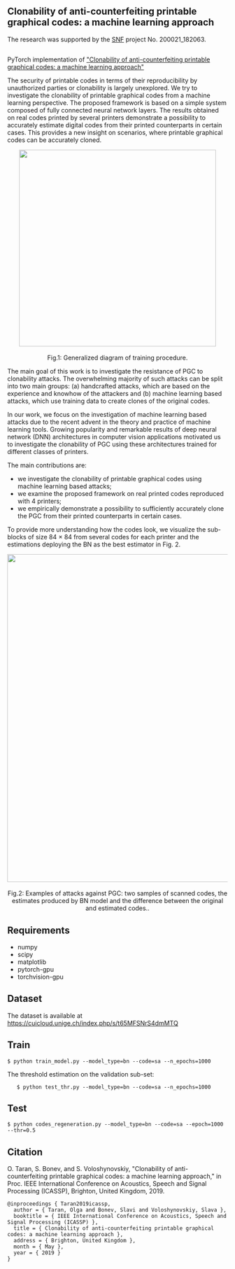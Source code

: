 ## Clonability of anti-counterfeiting printable graphical codes: a machine learning approach

The research was supported by the [SNF](http://www.snf.ch) project No. 200021_182063. 
##

PyTorch implementation of ["Clonability of anti-counterfeiting printable graphical codes:
a machine learning approach"](http://sip.unige.ch/projects/snf-it-dis/publications/icassp-2019) 

The security of printable codes in terms of their reproducibility by unauthorized parties or clonability is largely unexplored. We try to investigate the clonability of printable graphical codes from a machine learning perspective. The proposed framework is based on a simple system composed of fully connected neural network layers. The results obtained on real codes printed by several printers demonstrate a possibility to accurately estimate digital codes from their printed counterparts in certain cases. This provides a new insight on scenarios, where printable graphical codes can be accurately cloned.

<p align="center">
<img src="http://sip.unige.ch/files/2815/5291/8110/2019_icassp_training_procedure.png" width="450px" align="center">
<br/>
<br/>
Fig.1: Generalized diagram of training procedure.  
</p>

The main goal of this work is to investigate the resistance of PGC to clonability attacks. The overwhelming majority of such attacks can be split into two main groups: (a) handcrafted attacks, which are based on the experience and knowhow of the attackers and (b) machine learning based attacks, which use training data to create clones of the original codes.

In our work, we focus on the investigation of machine learning based attacks due to the recent advent in the theory and practice of machine learning tools. Growing popularity and remarkable results of deep neural network (DNN) architectures in computer vision applications motivated us to investigate the clonability of PGC using these architectures trained for different classes of printers.

The main contributions are: 
* we investigate the clonability of printable graphical codes using machine learning based attacks;
* we examine the proposed framework on real printed codes reproduced with 4 printers;
* we empirically demonstrate a possibility to sufficiently accurately clone the PGC from their printed counterparts in certain cases.

To provide more understanding how the codes look, we visualize the sub-blocks of size 84 × 84 from several codes for each printer and the estimations deploying the BN as the best estimator in Fig. 2.
 
<p align="center">
<img src="http://sip.unige.ch/files/7215/5291/8832/2019_icassp_002.png" width="750px" align="center">
<br/>
<br/>
Fig.2: Examples of attacks against PGC: two samples of scanned codes, the estimates produced by BN model
and the difference between the original and estimated codes..  
</p>

## Requirements 
* numpy
* scipy
* matplotlib
* pytorch-gpu
* torchvision-gpu

## Dataset

The dataset is available at https://cuicloud.unige.ch/index.php/s/t65MFSNrS4dmMTQ

## Train 

    $ python train_model.py --model_type=bn --code=sa --n_epochs=1000
    
The threshold estimation on the validation sub-set:     

       $ python test_thr.py --model_type=bn --code=sa --n_epochs=1000
       
## Test

    $ python codes_regeneration.py --model_type=bn --code=sa --epoch=1000 --thr=0.5


## Citation
O. Taran, S. Bonev, and S. Voloshynovskiy, "Clonability of anti-counterfeiting printable graphical codes: a machine learning approach," in Proc. IEEE International Conference on Acoustics, Speech and Signal Processing (ICASSP), Brighton, United Kingdom, 2019. 
  
    @inproceedings { Taran2019icassp,
      author = { Taran, Olga and Bonev, Slavi and Voloshynovskiy, Slava },
      booktitle = { IEEE International Conference on Acoustics, Speech and Signal Processing (ICASSP) },
      title = { Clonability of anti-counterfeiting printable graphical codes: a machine learning approach },
      address = { Brighton, United Kingdom },
      month = { May },
      year = { 2019 }
    }
